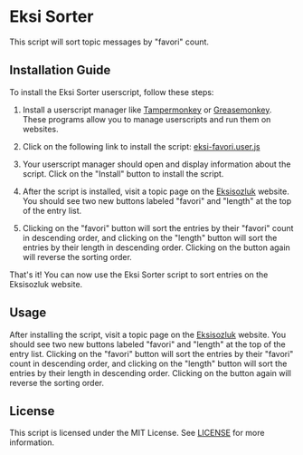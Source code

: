 # Eksi Sorter

This script will sort topic messages by "favori" count.

## Installation Guide

To install the Eksi Sorter userscript, follow these steps:

1. Install a userscript manager like [Tampermonkey](https://tampermonkey.net/) or [Greasemonkey](https://www.greasespot.net/). These programs allow you to manage userscripts and run them on websites.

2. Click on the following link to install the script: [eksi-favori.user.js](https://github.com/baturkacamak/userscripts/raw/master/eksi-favori/eksi-favori.user.js)

3. Your userscript manager should open and display information about the script. Click on the "Install" button to install the script.

4. After the script is installed, visit a topic page on the [Eksisozluk](https://eksisozluk.com/) website. You should see two new buttons labeled "favori" and "length" at the top of the entry list.

5. Clicking on the "favori" button will sort the entries by their "favori" count in descending order, and clicking on the "length" button will sort the entries by their length in descending order. Clicking on the button again will reverse the sorting order.

That's it! You can now use the Eksi Sorter script to sort entries on the Eksisozluk website.

## Usage

After installing the script, visit a topic page on the [Eksisozluk](https://eksisozluk.com/) website. You should see two new buttons labeled "favori" and "length" at the top of the entry list. Clicking on the "favori" button will sort the entries by their "favori" count in descending order, and clicking on the "length" button will sort the entries by their length in descending order. Clicking on the button again will reverse the sorting order.

## License

This script is licensed under the MIT License. See [LICENSE](https://github.com/baturkacamak/userscripts/blob/master/eksi-favori/LICENSE) for more information.
